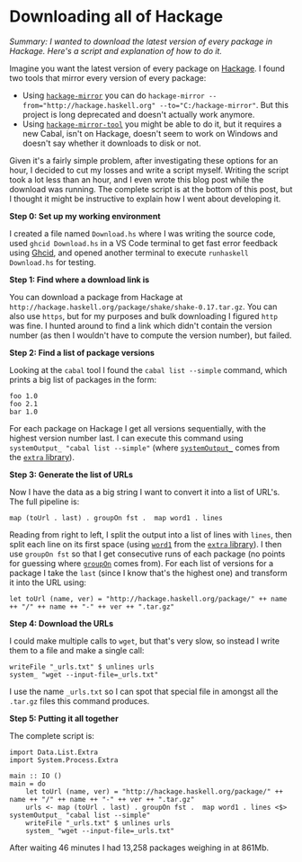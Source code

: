 # Downloading all of Hackage

_Summary: I wanted to download the latest version of every package in Hackage. Here's a script and explanation of how to do it._

Imagine you want the latest version of every package on [Hackage](https://hackage.haskell.org/). I found two tools that mirror every version of every package:

* Using [`hackage-mirror`](https://github.com/fpco/hackage-mirror) you can do `hackage-mirror --from="http://hackage.haskell.org" --to="C:/hackage-mirror"`. But this project is long deprecated and doesn't actually work anymore.
* Using [`hackage-mirror-tool`](https://github.com/haskell-hvr/hackage-mirror-tool/) you might be able to do it, but it requires a new Cabal, isn't on Hackage, doesn't seem to work on Windows and doesn't say whether it downloads to disk or not.

Given it's a fairly simple problem, after investigating these options for an hour, I decided to cut my losses and write a script myself. Writing the script took a lot less than an hour, and I even wrote this blog post while the download was running. The complete script is at the bottom of this post, but I thought it might be instructive to explain how I went about developing it.

**Step 0: Set up my working environment**

I created a file named `Download.hs` where I was writing the source code, used `ghcid Download.hs` in a VS Code terminal to get fast error feedback using [Ghcid](https://github.com/ndmitchell/ghcid), and opened another terminal to execute `runhaskell Download.hs` for testing.

**Step 1: Find where a download link is**

You can download a package from Hackage at `http://hackage.haskell.org/package/shake/shake-0.17.tar.gz`. You can also use `https`, but for my purposes and bulk downloading I figured `http` was fine. I hunted around to find a link which didn't contain the version number (as then I wouldn't have to compute the version number), but failed.

**Step 2: Find a list of package versions**

Looking at the `cabal` tool I found the `cabal list --simple` command, which prints a big list of packages in the form:

```
foo 1.0
foo 2.1
bar 1.0
```

For each package on Hackage I get all versions sequentially, with the highest version number last. I can execute this command using `systemOutput_ "cabal list --simple"` (where [`systemOutput_`](https://hackage.haskell.org/package/extra/docs/Extra.html#v:systemOutput_) comes from the [`extra` library](https://hackage.haskell.org/package/extra)).

**Step 3: Generate the list of URLs**

Now I have the data as a big string I want to convert it into a list of URL's. The full pipeline is:

```
map (toUrl . last) . groupOn fst .  map word1 . lines
```

Reading from right to left, I split the output into a list of lines with `lines`, then split each line on its first space (using [`word1`](https://hackage.haskell.org/package/extra/docs/Data-List-Extra.html#v:word1) from the [`extra` library](https://hackage.haskell.org/package/extra)). I then use `groupOn fst` so that I get consecutive runs of each package (no points for guessing where [`groupOn`](https://hackage.haskell.org/package/extra/docs/Data-List-Extra.html#v:groupOn) comes from). For each list of versions for a package I take the `last` (since I know that's the highest one) and transform it into the URL using:

```
let toUrl (name, ver) = "http://hackage.haskell.org/package/" ++ name ++ "/" ++ name ++ "-" ++ ver ++ ".tar.gz"
```

**Step 4: Download the URLs**

I could make multiple calls to `wget`, but that's very slow, so instead I write them to a file and make a single call:

```
writeFile "_urls.txt" $ unlines urls
system_ "wget --input-file=_urls.txt"
```

I use the name `_urls.txt` so I can spot that special file in amongst all the `.tar.gz` files this command produces.

**Step 5: Putting it all together**

The complete script is:

```
import Data.List.Extra
import System.Process.Extra

main :: IO ()
main = do
    let toUrl (name, ver) = "http://hackage.haskell.org/package/" ++ name ++ "/" ++ name ++ "-" ++ ver ++ ".tar.gz"
    urls <- map (toUrl . last) . groupOn fst .  map word1 . lines <$> systemOutput_ "cabal list --simple"
    writeFile "_urls.txt" $ unlines urls
    system_ "wget --input-file=_urls.txt"
```

After waiting 46 minutes I had 13,258 packages weighing in at 861Mb.
